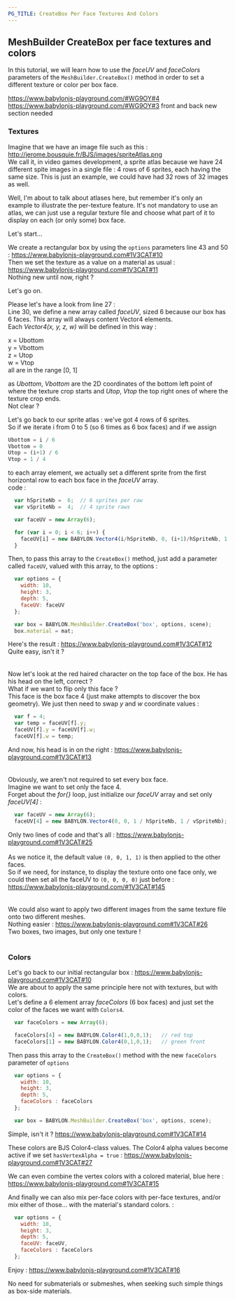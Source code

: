 ```yaml
---
PG_TITLE: CreateBox Per Face Textures And Colors
---
```


## MeshBuilder CreateBox per face textures and colors

In this tutorial, we will learn how to use the _faceUV_ and _faceColors_ parameters of the `MeshBuilder.CreateBox()` method in order to set a different texture or color per box face.

https://www.babylonjs-playground.com/#WG9OY#4
https://www.babylonjs-playground.com/#WG9OY#3    front and back new section needed
### Textures


Imagine that we have an image file such as this : http://jerome.bousquie.fr/BJS/images/spriteAtlas.png  
We call it, in video games development,  a sprite atlas because we have 24 different spite images in a single file : 4 rows of 6 sprites, each having the same size. This is just an example, we could have had 32 rows of 32 images as well.    

Well, I'm about to talk about atlases here, but remember it's only an example to illustrate the per-texture feature. It's not mandatory to use an atlas, we can just use a regular texture file and choose what part of it to display on each (or only some) box face.  

Let's start...

We create a rectangular box by using the `options` parameters line 43 and 50 :  https://www.babylonjs-playground.com#1V3CAT#10  
Then we set the texture as a value on a material as usual :  https://www.babylonjs-playground.com#1V3CAT#11    
Nothing new until now, right ?  

Let's go on.

Please let's have a look from line 27 :  
Line 30, we define a new array called _faceUV_, sized 6 because our box has 6 faces. This array will always content Vector4 elements.  
Each _Vector4(x, y, z, w)_ will be defined in this way :  

x = Ubottom  
y = Vbottom  
z = Utop   
w = Vtop  
all are in the range [0, 1]

as _Ubottom_, _Vbottom_ are the 2D coordinates of the bottom left point of where the texture crop starts and _Utop_, _Vtop_ the top right ones of where the texture crop ends.  
Not clear ?  

Let's go back to our sprite atlas : we've got 4 rows of 6 sprites.  
So if we iterate i from 0 to 5 (so 6 times as 6 box faces) and if we assign  
```javascript
Ubottom = i / 6
Vbottom = 0
Utop = (i+1) / 6
Vtop = 1 / 4
```
to each array element, we actually set a different sprite from the first horizontal row to each box face in the _faceUV_ array.  
code :
```javascript
  var hSpriteNb =  6;  // 6 sprites per raw
  var vSpriteNb =  4;  // 4 sprite raws

  var faceUV = new Array(6);

  for (var i = 0; i < 6; i++) {
    faceUV[i] = new BABYLON.Vector4(i/hSpriteNb, 0, (i+1)/hSpriteNb, 1 / vSpriteNb);
  }
```
Then, to pass this array to the `CreateBox()` method, just add a parameter called `faceUV`, valued with this array, to the options :  
```javascript
  var options = {
    width: 10,
    height: 3,
    depth: 5,
    faceUV: faceUV
  };

  var box = BABYLON.MeshBuilder.CreateBox('box', options, scene);
  box.material = mat;
```
Here's the result :  https://www.babylonjs-playground.com#1V3CAT#12  
Quite easy, isn't it ?  
<br/>
<br/>
Now let's look at the red haired character on the top face of the box. He has his head on the left, correct ?  
What if we want to flip only this face ?  
This face is the box face 4 (just make attempts to discover the box geometry). We just then need to swap _y_ and _w_ coordinate values :  
```javascript
  var f = 4;
  var temp = faceUV[f].y;
  faceUV[f].y = faceUV[f].w;
  faceUV[f].w = temp;
```
And now, his head is in on the right :  https://www.babylonjs-playground.com#1V3CAT#13  
<br/>
<br/>
Obviously, we aren't not required to set every box face.  
Imagine we want to set only the face 4.  
Forget about the _for{}_ loop, just initialize our _faceUV_ array and set only _faceUV[4]_ :  
```javascript
  var faceUV = new Array(6);
  faceUV[4] = new BABYLON.Vector4(0, 0, 1 / hSpriteNb, 1 / vSpriteNb);
```
Only two lines of code and that's all :  https://www.babylonjs-playground.com#1V3CAT#25  
<br/>
As we notice it, the default value `(0, 0, 1, 1)` is then applied to the other faces.   
So if we need, for instance, to display the texture onto one face only, we could then set all the faceUV to `(0, 0, 0, 0)` just before :  https://www.babylonjs-playground.com/#1V3CAT#145  
<br/>
<br/>
We could also want to apply two different images from the same texture file onto two different meshes.  
Nothing easier :  https://www.babylonjs-playground.com#1V3CAT#26    
Two boxes, two images, but only one texture !
<br/>
<br/>

### Colors

Let's go back to our initial rectangular box :  https://www.babylonjs-playground.com#1V3CAT#10   
We are about to apply the same principle here not with textures, but with colors.  
Let's define a 6 element array _faceColors_ (6 box faces) and just set the color of the faces we want with `Colors4`.  
```javascript
  var faceColors = new Array(6);

  faceColors[4] = new BABYLON.Color4(1,0,0,1);   // red top
  faceColors[1] = new BABYLON.Color4(0,1,0,1);   // green front
```
Then pass this array to the `CreateBox()` method with the new `faceColors` parameter of `options`    
```javascript
  var options = {
    width: 10,
    height: 3,
    depth: 5,
    faceColors : faceColors
  };

  var box = BABYLON.MeshBuilder.CreateBox('box', options, scene);
```
Simple, isn't it ?   https://www.babylonjs-playground.com#1V3CAT#14  

These colors are BJS Color4-class values. The Color4 alpha values become active if we set `hasVertexAlpha = true` :  https://www.babylonjs-playground.com#1V3CAT#27  

We can even combine the vertex colors with a colored material, blue here :   https://www.babylonjs-playground.com#1V3CAT#15  

And finally we can also mix per-face colors with per-face textures, and/or mix either of those... with the material's standard colors. :  
```javascript
  var options = {
    width: 10,
    height: 3,
    depth: 5,
    faceUV: faceUV,
    faceColors : faceColors
  };
```
Enjoy :  https://www.babylonjs-playground.com#1V3CAT#16  

No need for submaterials or submeshes, when seeking such simple things as box-side materials.

